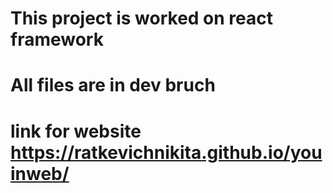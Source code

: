 # This project is worked on react framework
# All files are in dev bruch
# link for website https://ratkevichnikita.github.io/youinweb/